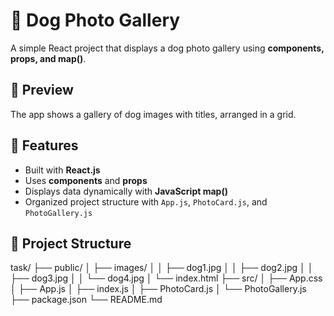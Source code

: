 # 🐶 Dog Photo Gallery

A simple React project that displays a dog photo gallery using **components, props, and map()**.

## 📸 Preview
The app shows a gallery of dog images with titles, arranged in a grid.

## 🚀 Features
- Built with **React.js**
- Uses **components** and **props**
- Displays data dynamically with **JavaScript map()**
- Organized project structure with `App.js`, `PhotoCard.js`, and `PhotoGallery.js`

## 📂 Project Structure
task/
├── public/
│ ├── images/
│ │ ├── dog1.jpg
│ │ ├── dog2.jpg
│ │ ├── dog3.jpg
│ │ └── dog4.jpg
│ └── index.html
├── src/
│ ├── App.css
│ ├── App.js
│ ├── index.js
│ ├── PhotoCard.js
│ └── PhotoGallery.js
├── package.json
└── README.md
